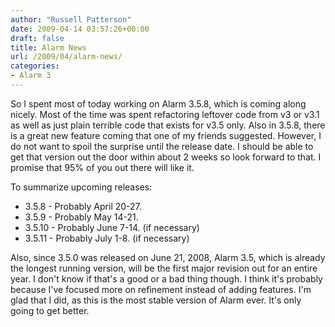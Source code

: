 ```yaml
---
author: "Russell Patterson"
date: 2009-04-14 03:57:26+00:00
draft: false
title: Alarm News
url: /2009/04/alarm-news/
categories:
- Alarm 3
---
```


So I spent most of today working on Alarm 3.5.8, which is coming along nicely.  Most of the time was spent refactoring leftover code from v3 or v3.1 as well as just plain terrible code that exists for v3.5 only.  Also in 3.5.8, there is a great new feature coming that one of my friends suggested. However, I do not want to spoil the surprise until the release date.  I should be able to get that version out the door within about 2 weeks so look forward to that.  I promise that 95% of you out there will like it.

To summarize upcoming releases:
- 3.5.8 - Probably April 20-27.
- 3.5.9 - Probably May 14-21.
- 3.5.10 - Probably June 7-14. (if necessary)
- 3.5.11 - Probably July 1-8. (if necessary)

Also, since 3.5.0 was released on June 21, 2008, Alarm 3.5, which is already the longest running version, will be the first major revision out for an entire year.  I don't know if that's a good or a bad thing though.  I think it's probably because I've focused more on refinement instead of adding features.  I'm glad that I did, as this is the most stable version of Alarm ever.  It's only going to get better.
